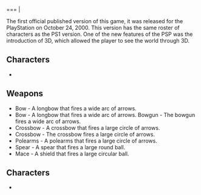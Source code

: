 
===
|  

The first official published version of this game, it was released for the PlayStation on October 24, 2000. This version has the same roster of characters as the PS1 version. One of the new features of the PSP was the introduction of 3D, which allowed the player to see the world through 3D.   
  

## Characters

*       
                                                                                                 
        
                                          
                                                                         
         
      

## Weapons

*   Bow - A longbow that fires a wide arc of arrows.
*   Bow - A longbow that fires a wide arc of arrows.   Bowgun - The bowgun fires a wide arc of arrows.
*   Crossbow - A crossbow that fires a large circle of arrows.
*    Crossbow - The crossbow fires a large circle of arrows.
*   Polearms - A polearms that fires a large circle of arrows.
*   Spear - A spear that fires a large round ball.
*   Mace - A shield that fires a large circular ball.

## Characters

*                           
